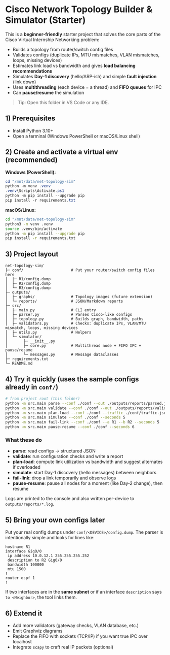 # Cisco Network Topology Builder & Simulator (Starter)

This is a **beginner‑friendly** starter project that solves the core parts of the Cisco Virtual Internship Networking problem:
- Builds a topology from router/switch config files
- Validates configs (duplicate IPs, MTU mismatches, VLAN mismatches, loops, missing devices)
- Estimates link load vs bandwidth and gives **load balancing recommendations**
- Simulates **Day‑1 discovery** (hello/ARP-ish) and simple **fault injection** (link down)
- Uses **multithreading** (each device = a thread) and **FIFO queues** for IPC
- Can **pause/resume** the simulation

> Tip: Open this folder in VS Code or any IDE.

## 1) Prerequisites
- Install Python 3.10+
- Open a terminal (Windows PowerShell or macOS/Linux shell)

## 2) Create and activate a virtual env (recommended)

**Windows (PowerShell):**
```powershell
cd "/mnt/data/net-topology-sim"
python -m venv .venv
.venv\Scripts\Activate.ps1
python -m pip install --upgrade pip
pip install -r requirements.txt
```

**macOS/Linux:**
```bash
cd "/mnt/data/net-topology-sim"
python3 -m venv .venv
source .venv/bin/activate
python -m pip install --upgrade pip
pip install -r requirements.txt
```

## 3) Project layout
```
net-topology-sim/
├─ conf/                     # Put your router/switch config files here
│  ├─ R1/config.dump
│  ├─ R2/config.dump
│  └─ R3/config.dump
├─ outputs/
│  ├─ graphs/                # Topology images (future extension)
│  └─ reports/               # JSON/Markdown reports
├─ src/
│  ├─ main.py                # CLI entry
│  ├─ parser.py              # Parses Cisco-like configs
│  ├─ topology.py            # Builds graph, bandwidth, paths
│  ├─ validators.py          # Checks: duplicate IPs, VLAN/MTU mismatch, loops, missing devices
│  ├─ utils.py               # Helpers
│  └─ simulator/
│       ├─ __init__.py
│       ├─ core.py           # Multithread node + FIFO IPC + pause/resume
│       └─ messages.py       # Message dataclasses
├─ requirements.txt
└─ README.md
```

## 4) Try it quickly (uses the sample configs already in `conf/`)
```bash
# from project root (this folder)
python -m src.main parse --conf ./conf --out ./outputs/reports/parsed.json
python -m src.main validate --conf ./conf --out ./outputs/reports/validate.json
python -m src.main plan-load --conf ./conf --traffic ./conf/traffic.json --out ./outputs/reports/loadplan.json
python -m src.main simulate --conf ./conf --seconds 5
python -m src.main fail-link --conf ./conf --a R1 --b R2 --seconds 5
python -m src.main pause-resume --conf ./conf --seconds 6
```

### What these do
- **parse**: read configs → structured JSON
- **validate**: run configuration checks and write a report
- **plan-load**: compute link utilization vs bandwidth and suggest alternates if overloaded
- **simulate**: start Day‑1 discovery (hello messages) between neighbors
- **fail-link**: drop a link temporarily and observe logs
- **pause-resume**: pause all nodes for a moment (like Day‑2 change), then resume

Logs are printed to the console and also written per-device to `outputs/reports/*.log`.

## 5) Bring your own configs later
Put your real config dumps under `conf/<DEVICE>/config.dump`. The parser is intentionally simple and looks for lines like:
```
hostname R1
interface Gig0/0
 ip address 10.0.12.1 255.255.255.252
 description to R2 Gig0/0
 bandwidth 100000
 mtu 1500
!
router ospf 1
!
```
If two interfaces are in the **same subnet** or if an interface `description` says `to <Neighbor>`, the tool links them.

## 6) Extend it
- Add more validators (gateway checks, VLAN database, etc.)
- Emit Graphviz diagrams
- Replace the FIFO with sockets (TCP/IP) if you want true IPC over localhost
- Integrate `scapy` to craft real IP packets (optional)
